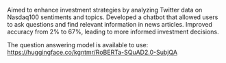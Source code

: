 Aimed to enhance investment strategies by analyzing Twitter data on Nasdaq100 sentiments and topics. Developed a chatbot that allowed users to ask questions and find relevant information in news articles. Improved accuracy from 2\% to 67\%, leading to more informed investment decisions.

The question answering model is available to use: https://huggingface.co/kgntmr/RoBERTa-SQuAD2.0-SubjQA
